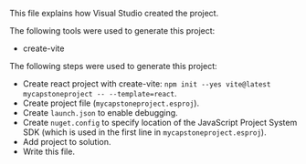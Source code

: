 This file explains how Visual Studio created the project.

The following tools were used to generate this project:
- create-vite

The following steps were used to generate this project:
- Create react project with create-vite: `npm init --yes vite@latest mycapstoneproject -- --template=react`.
- Create project file (`mycapstoneproject.esproj`).
- Create `launch.json` to enable debugging.
- Create `nuget.config` to specify location of the JavaScript Project System SDK (which is used in the first line in `mycapstoneproject.esproj`).
- Add project to solution.
- Write this file.
